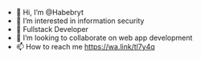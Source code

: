 - 👋 Hi, I’m @Habebryt
- 👀 I’m interested in information security
- 🌱 Fullstack Developer
- 💞️ I’m looking to collaborate on web app development
- 📫 How to reach me https://wa.link/tl7y4q

<!---
Habebryt/Habebryt is a ✨ special ✨ repository because its `README.md` (this file) appears on your GitHub profile.
You can click the Preview link to take a look at your changes.
--->
